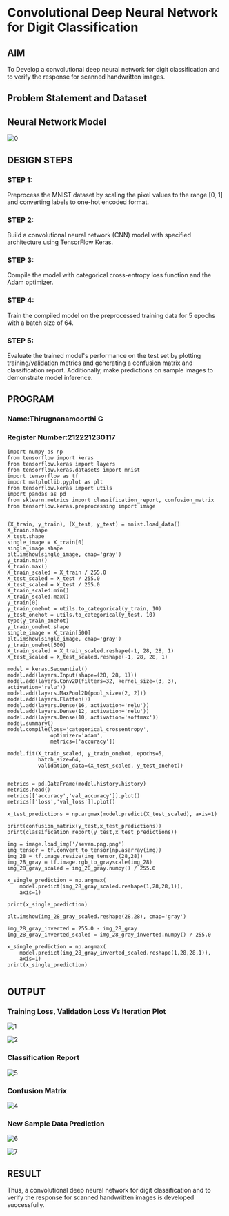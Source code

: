 # Convolutional Deep Neural Network for Digit Classification

## AIM

To Develop a convolutional deep neural network for digit classification and to verify the response for scanned handwritten images.

## Problem Statement and Dataset

## Neural Network Model
![0](https://github.com/user-attachments/assets/f57dc67b-5e9e-4785-b76d-44cc8b972c48)



## DESIGN STEPS

### STEP 1:
Preprocess the MNIST dataset by scaling the pixel values to the range [0, 1] and converting labels to one-hot encoded format.

### STEP 2:
Build a convolutional neural network (CNN) model with specified architecture using TensorFlow Keras.

### STEP 3:
Compile the model with categorical cross-entropy loss function and the Adam optimizer.

### STEP 4:
Train the compiled model on the preprocessed training data for 5 epochs with a batch size of 64.

### STEP 5:
Evaluate the trained model's performance on the test set by plotting training/validation metrics and generating a confusion matrix and classification report. Additionally, make predictions on sample images to demonstrate model inference.


## PROGRAM

### Name:Thirugnanamoorthi G
### Register Number:212221230117
```
import numpy as np
from tensorflow import keras
from tensorflow.keras import layers
from tensorflow.keras.datasets import mnist
import tensorflow as tf
import matplotlib.pyplot as plt
from tensorflow.keras import utils
import pandas as pd
from sklearn.metrics import classification_report, confusion_matrix
from tensorflow.keras.preprocessing import image


(X_train, y_train), (X_test, y_test) = mnist.load_data()
X_train.shape
X_test.shape
single_image = X_train[0]
single_image.shape
plt.imshow(single_image, cmap='gray')
y_train.min()
X_train.max()
X_train_scaled = X_train / 255.0
X_test_scaled = X_test / 255.0
X_test_scaled = X_test / 255.0
X_train_scaled.min()
X_train_scaled.max()
y_train[0]
y_train_onehot = utils.to_categorical(y_train, 10)
y_test_onehot = utils.to_categorical(y_test, 10)
type(y_train_onehot)
y_train_onehot.shape
single_image = X_train[500]
plt.imshow(single_image, cmap='gray')
y_train_onehot[500]
X_train_scaled = X_train_scaled.reshape(-1, 28, 28, 1)
X_test_scaled = X_test_scaled.reshape(-1, 28, 28, 1)

model = keras.Sequential()
model.add(layers.Input(shape=(28, 28, 1)))
model.add(layers.Conv2D(filters=32, kernel_size=(3, 3), activation='relu'))
model.add(layers.MaxPool2D(pool_size=(2, 2)))
model.add(layers.Flatten())
model.add(layers.Dense(16, activation='relu'))
model.add(layers.Dense(12, activation='relu'))
model.add(layers.Dense(10, activation='softmax'))
model.summary()
model.compile(loss='categorical_crossentropy',
              optimizer='adam',
              metrics=['accuracy']) 

model.fit(X_train_scaled, y_train_onehot, epochs=5,
          batch_size=64,
          validation_data=(X_test_scaled, y_test_onehot))


metrics = pd.DataFrame(model.history.history)
metrics.head()
metrics[['accuracy','val_accuracy']].plot()
metrics[['loss','val_loss']].plot()

x_test_predictions = np.argmax(model.predict(X_test_scaled), axis=1)

print(confusion_matrix(y_test,x_test_predictions))
print(classification_report(y_test,x_test_predictions))

img = image.load_img('/seven.png.png')
img_tensor = tf.convert_to_tensor(np.asarray(img))
img_28 = tf.image.resize(img_tensor,(28,28))
img_28_gray = tf.image.rgb_to_grayscale(img_28)
img_28_gray_scaled = img_28_gray.numpy() / 255.0

x_single_prediction = np.argmax(
    model.predict(img_28_gray_scaled.reshape(1,28,28,1)),
    axis=1)

print(x_single_prediction)

plt.imshow(img_28_gray_scaled.reshape(28,28), cmap='gray')

img_28_gray_inverted = 255.0 - img_28_gray
img_28_gray_inverted_scaled = img_28_gray_inverted.numpy() / 255.0

x_single_prediction = np.argmax(
    model.predict(img_28_gray_inverted_scaled.reshape(1,28,28,1)),
    axis=1)
print(x_single_prediction)


```
## OUTPUT

### Training Loss, Validation Loss Vs Iteration Plot
![1](https://github.com/user-attachments/assets/ac15e760-d0ff-4985-acdd-c7b1e893af70)

![2](https://github.com/user-attachments/assets/bd102202-f79f-4fc9-9188-75f8f5a50dfe)




### Classification Report

![5](https://github.com/user-attachments/assets/1c0f5f65-bcfa-43ce-b323-3957ffc0719b)



### Confusion Matrix

![4](https://github.com/user-attachments/assets/a10b199b-5987-465a-8e02-02d425b2f544)


### New Sample Data Prediction

![6](https://github.com/user-attachments/assets/018f5efd-dfb6-4bff-bed2-4bc2cfb4d616)

![7](https://github.com/user-attachments/assets/e1d23f82-ecd8-4ef8-83cd-3955a8693d0d)


## RESULT
Thus, a convolutional deep neural network for digit classification and to verify the response for scanned handwritten images is developed successfully.
